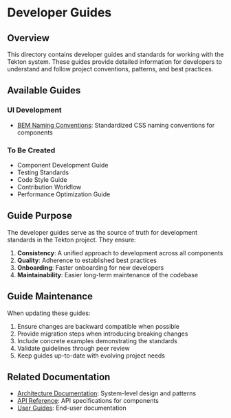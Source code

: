 # Developer Guides

## Overview

This directory contains developer guides and standards for working with the Tekton system. These guides provide detailed information for developers to understand and follow project conventions, patterns, and best practices.

## Available Guides

### UI Development

- [BEM Naming Conventions](./BEMNamingConventions.md): Standardized CSS naming conventions for components

### To Be Created

- Component Development Guide
- Testing Standards
- Code Style Guide
- Contribution Workflow
- Performance Optimization Guide

## Guide Purpose

The developer guides serve as the source of truth for development standards in the Tekton project. They ensure:

1. **Consistency**: A unified approach to development across all components
2. **Quality**: Adherence to established best practices
3. **Onboarding**: Faster onboarding for new developers
4. **Maintainability**: Easier long-term maintenance of the codebase

## Guide Maintenance

When updating these guides:

1. Ensure changes are backward compatible when possible
2. Provide migration steps when introducing breaking changes
3. Include concrete examples demonstrating the standards
4. Validate guidelines through peer review
5. Keep guides up-to-date with evolving project needs

## Related Documentation

- [Architecture Documentation](../Architecture/): System-level design and patterns
- [API Reference](../APIReference/): API specifications for components
- [User Guides](../UserGuides/): End-user documentation